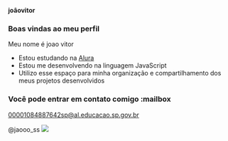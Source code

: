 **joâovitor**
### Boas vindas ao meu perfil 

Meu nome é joao vitor 

- Estou estudando na [Alura](https://www.alura.com.br)
- Estou me desenvolvendo na linguagem JavaScript
- Utilizo esse espaço para minha organização e compartilhamento dos meus projetos desenvolvidos

### Você pode entrar em contato comigo :mailbox

00001084887642sp@al.educacao.sp.gov.br

@jaooo_ss
![](https://i0.wp.com/www.inspi.com.br/wp-content/uploads/2014/09/1410967177-dragonballzgif-0.gif)

